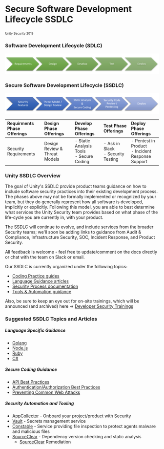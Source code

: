 # Secure Software Development Lifecycle SSDLC
<font size="-2">Unity Security 2019</font>

### Software Development Lifecycle (SDLC)
![Software Development Lifecycle Diagram](images/sdlc%20process%20graphic.png "SDLC Diagram")
### Secure Software Development Lifecycle (SSDLC)
![Software Development Lifecycle Diagram](images/ssdlc%20process%20graphic.png "SSDLC Diagram")

| Requirments Phase Offerings | Design Phase Offerings | Develop Phase Offerings | Test Phase Offerings| Deploy Phase Offerings |
| :--- | :--- | :--- | :--- | :--- |
| Security Requirements | Design Review & Threat Models |  - Static Analysis Tools<br> - Secure Coding | - Ask in Slack <br>- Security Testing | - Pentest in Product<br>- Incident Response Support |


### Unity SSDLC Overview

The goal of Unity's SSDLC provide product teams guidance on how to include software security practices into their existing development process. The phases above may not be formally implemented or recognized by your team, but they do generally represent how all software is developed, implicitly or explicitly. Following this model, you are able to best determine what services the Unity Security team provides based on what phase of the life-cycle you are currently in, with your product.

The SSDLC will continue to evolve, and include services from the broader Security teams; we'll soon be adding links to guidance from Audit & Compliance, Infrastructure Security, SOC, Incident Response, and Product Security.

All feedback is welcome - feel free to update/comment on the docs directly or chat with the team on Slack or email.

Our SSDLC is currently organized under the following topics:
- [Coding Practice guides](unity.com)
- [Language Guidance articles](unity.com)
- [Security Process documentation](unity.com)
- [Tools & Automation guidance](unity.com)

Also, be sure to keep an eye out for on-site trainings, which will be announced (and archived) here -> [Developer Security Trainings](unity.com)

### Suggested SSDLC Topics and Articles
##### Language Specific Guidance
- [Golang](unity.com)
- [Node.js](unity.com)
- [Ruby](unity.com)
- [C#](unity.com)

##### Secure Coding Guidance
- [API Best Practices](unity.com)
- [Authentication/Authorization Best Practices](unity.com)
- [Preventing Common Web Attacks](unity.com)

##### Security Automation and Tooling

- [AppCollector](unity.com) - Onboard your project/product with Security
- [Vault](unity.com) - Secrets management service
- [Constable](unity.com) - Service providing file inspection to protect agents malware and malicious files
- [SourceClear](unity.com) - Dependency version checking and static analysis 
  -  [SourceClear](unity.com) Remediation

